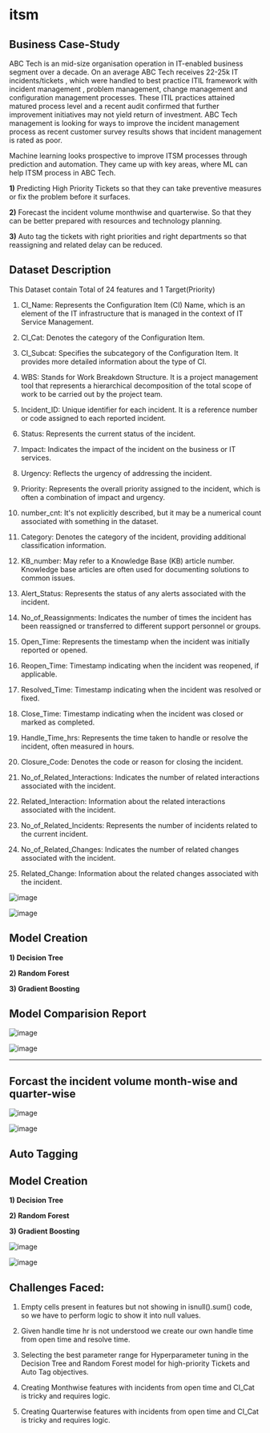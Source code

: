 # itsm

## **Business Case-Study**

ABC Tech is an mid-size organisation operation in IT-enabled business
segment over a decade. On an average ABC Tech receives 22-25k IT
incidents/tickets , which were handled to best practice ITIL framework
with incident management , problem management, change management
and configuration management processes. These ITIL practices attained
matured process level and a recent audit confirmed that further
improvement initiatives may not yield return of investment.
ABC Tech management is looking for ways to improve the incident
management process as recent customer survey results shows that
incident management is rated as poor.

Machine learning looks prospective to improve ITSM processes through
prediction and automation. They came up with key areas, where ML can
help ITSM process in ABC Tech.

**1)** Predicting High Priority Tickets so that they can take preventive measures or fix the problem before it surfaces.

**2)** Forecast the incident volume monthwise and quarterwise. So that they can be better prepared with resources and technology planning.

**3)** Auto tag the tickets with right priorities and right departments so
that reassigning and related delay can be reduced.


## **Dataset Description**

This Dataset contain Total of 24 features and 1 Target(Priority)

1) CI_Name: Represents the Configuration Item (CI) Name, which is an element of
the IT infrastructure that is managed in the context of IT Service Management.

2) CI_Cat: Denotes the category of the Configuration Item.

3) CI_Subcat: Specifies the subcategory of the Configuration Item. It provides more detailed information about the type of CI.

4) WBS: Stands for Work Breakdown Structure. It is a project management tool that represents a hierarchical decomposition of the total scope of work to be carried out by the project team.

5) Incident_ID: Unique identifier for each incident. It is a reference number or code assigned to each reported incident.

6) Status: Represents the current status of the incident.

7) Impact: Indicates the impact of the incident on the business or IT services.

8) Urgency: Reflects the urgency of addressing the incident.

9) Priority: Represents the overall priority assigned to the incident, which is often a combination of impact and urgency.

10) number_cnt: It's not explicitly described, but it may be a numerical count  associated with something in the dataset.

11) Category: Denotes the category of the incident, providing additional classification information.

12) KB_number: May refer to a Knowledge Base (KB) article number. Knowledge base articles are often used for documenting solutions to common issues.

13) Alert_Status: Represents the status of any alerts associated with the incident.

14) No_of_Reassignments: Indicates the number of times the incident has been reassigned or transferred to different support personnel or groups.

15) Open_Time: Represents the timestamp when the incident was initially reported or opened.

16) Reopen_Time: Timestamp indicating when the incident was reopened, if applicable.

17) Resolved_Time: Timestamp indicating when the incident was resolved or fixed.

18) Close_Time: Timestamp indicating when the incident was closed or marked as completed.

19) Handle_Time_hrs: Represents the time taken to handle or resolve the incident, often measured in hours.

20) Closure_Code: Denotes the code or reason for closing the incident.

21) No_of_Related_Interactions: Indicates the number of related interactions associated with the incident.

22) Related_Interaction: Information about the related interactions associated with the incident.

23) No_of_Related_Incidents: Represents the number of incidents related to the current incident.

24) No_of_Related_Changes: Indicates the number of related changes associated   with the incident.

25) Related_Change: Information about the related changes associated with the incident.


![image](https://github.com/Bamit-2021/ITSM_Tickets_Prediction/assets/77608956/f08fe065-c9c1-4d14-bd0a-1a0c1ec4ea7a)

![image](https://github.com/Bamit-2021/ITSM_Tickets_Prediction/assets/77608956/6bfcf991-665f-453b-9778-9f6c6017ea54)



## **Model Creation**

**1) Decision Tree**

**2) Random Forest**

**3) Gradient Boosting**

## **Model Comparision Report**

![image](https://github.com/Bamit-2021/ITSM_Tickets_Prediction/assets/77608956/8058918e-dc21-4b01-a968-5e68ea730263)

![image](https://github.com/Bamit-2021/ITSM_Tickets_Prediction/assets/77608956/36c558bc-d871-4dc3-843a-760d7c32973a)


------
## **Forcast the incident volume month-wise and quarter-wise**
![image](https://github.com/Bamit-2021/ITSM_Tickets_Prediction/assets/77608956/03bb5f4b-e468-4997-a62a-01add30b0a7f)

![image](https://github.com/Bamit-2021/ITSM_Tickets_Prediction/assets/77608956/a89a90c9-9ca2-435b-95c3-7ea2f2cc1771)


## **Auto Tagging**


## **Model Creation**

**1) Decision Tree**

**2) Random Forest**

**3) Gradient Boosting**

![image](https://github.com/Bamit-2021/ITSM_Tickets_Prediction/assets/77608956/fc807b9c-8668-486d-905a-61f61a41f7ca)

![image](https://github.com/Bamit-2021/ITSM_Tickets_Prediction/assets/77608956/ccb3cca1-2909-49a9-b2ab-24681948e8ac)


## **Challenges Faced:**

1) Empty cells present in features but not showing in isnull().sum() code, so we have to perform logic to show it into null values.

2) Given handle time hr is not understood we create our own handle time from open time and resolve time.

3) Selecting the best parameter range for Hyperparameter tuning in the Decision Tree and Random Forest model for  high-priority Tickets and Auto Tag objectives.

4) Creating Monthwise features with incidents from open time and CI_Cat is tricky and requires logic.

5) Creating Quarterwise features with incidents from open time and CI_Cat is tricky and requires logic.


